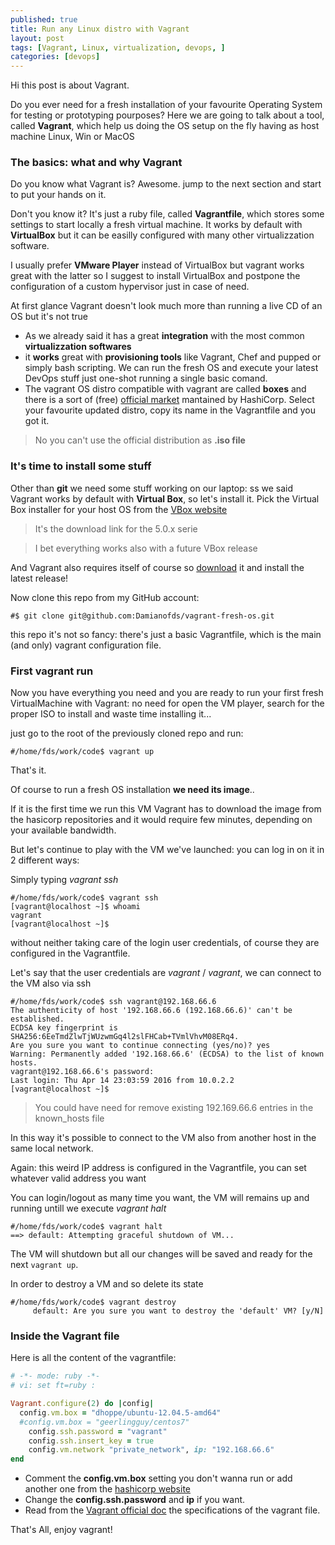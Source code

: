 ```yaml
---
published: true
title: Run any Linux distro with Vagrant
layout: post
tags: [Vagrant, Linux, virtualization, devops, ]
categories: [devops]
---
```

Hi this post is about Vagrant. 

Do you ever need for a fresh installation of your favourite Operating System for testing or prototyping pourposes? Here we are going to talk about a tool, called **Vagrant**, which help us doing the OS setup on the fly having as host machine Linux, Win or MacOS

### The basics: what and why Vagrant

Do you know what Vagrant is? 
Awesome. jump to the next section and start to put your hands on it.

Don't you know it? 
It's just a ruby file, called **Vagrantfile**, which stores some settings to start locally a fresh virtual machine. It works by default with **VirtualBox** but it can be easilly configured with many other virtualizzation software.

I usually prefer **VMware Player** instead of VirtualBox but vagrant works great with the latter so I suggest to install VirtualBox and postpone the configuration of a custom hypervisor just in case of need.

At first glance Vagrant doesn't look much more than running a live CD of an OS but it's not true

* As we already said it has a great **integration** with the most common **virtualizzation softwares**
* it **works** great with **provisioning tools** like Vagrant, Chef and pupped or simply bash scripting. We can run the fresh OS and execute your latest DevOps stuff just one-shot running a single basic comand.
* The vagrant OS distro compatible with vagrant are called **boxes** and there is a sort of (free) [official market](https://atlas.hashicorp.com/boxes/search) mantained by HashiCorp. Select your favourite updated distro, copy its name in the Vagrantfile and you got it.

> No you can't use the official distribution as **.iso file**

### It's time to install some stuff

Other than **git** we need some stuff working on our laptop:
ss we said Vagrant works by default with **Virtual Box**, so let's install it. 
Pick the Virtual Box installer for your host OS from the [VBox website](https://www.virtualbox.org/wiki/Download_Old_Builds_5_0)
 
> It's the download link for the 5.0.x serie

>I bet everything works also with a future VBox release

And Vagrant also requires itself of course so [download](https://www.vagrantup.com/downloads.html) it and install the latest release!

Now clone this repo from my GitHub account:

~~~~~~~~~~~~~~~~
#$ git clone git@github.com:Damianofds/vagrant-fresh-os.git
~~~~~~~~~~~~~~~~~~~~~~~~

this repo it's not so fancy: there's just a basic Vagrantfile, which is the main (and only) vagrant configuration file.

### First vagrant run

Now you have everything you need and you are ready to run your first fresh VirtualMachine with Vagrant: no need for open the VM player, search for the proper ISO to install and waste time installing it...

just go to the root of the previously cloned repo and run:

~~~~~~~~~~~~~~~~
#/home/fds/work/code$ vagrant up
~~~~~~~~~~~~~~~~~~~~~~~~

That's it.

Of course to run a fresh OS installation **we need its image**.. 

If it is the first time we run this VM Vagrant has to download the image from the hasicorp repositories and it would require few minutes, depending on your available bandwidth.

But let's continue to play with the VM we've launched: you can log in on it in 2 different ways:

Simply typing *vagrant ssh*

~~~~~~~~~~~~~~~~
#/home/fds/work/code$ vagrant ssh
[vagrant@localhost ~]$ whoami
vagrant
[vagrant@localhost ~]$
~~~~~~~~~~~~~~~~~~~~~~~~

without neither taking care of the login user credentials, of course they are configured in the Vagrantfile. 

Let's say that the user credentials are *vagrant* / *vagrant*, we can connect to the VM also via ssh

~~~~~~~~~~~~~~~~
#/home/fds/work/code$ ssh vagrant@192.168.66.6
The authenticity of host '192.168.66.6 (192.168.66.6)' can't be established.
ECDSA key fingerprint is SHA256:6EeTmdZlwTjWUzwmGq4l2slFHCab+TVmlVhvM08ERq4.
Are you sure you want to continue connecting (yes/no)? yes
Warning: Permanently added '192.168.66.6' (ECDSA) to the list of known hosts.
vagrant@192.168.66.6's password:
Last login: Thu Apr 14 23:03:59 2016 from 10.0.2.2
[vagrant@localhost ~]$
~~~~~~~~~~~~~~~~~~~~~~~~

> You could have need for remove existing 192.169.66.6 entries  in the known_hosts file

In this way it's possible to connect to the VM also from another host in the same local network.

Again: this weird IP address is configured in the Vagrantfile, you can set whatever valid address you want

You can login/logout as many time you want, the VM will remains up and running untill we execute *vagrant halt*

~~~~~~~~~~~~~~
#/home/fds/work/code$ vagrant halt
==> default: Attempting graceful shutdown of VM...
~~~~~~~~~~~~~~~~~~~

The VM will shutdown but all our changes will be saved and ready for the next `vagrant up`.

In order to destroy a VM and so delete its state

~~~~~~~~~~~~~~
#/home/fds/work/code$ vagrant destroy
     default: Are you sure you want to destroy the 'default' VM? [y/N]

~~~~~~~~~~~~~~~~~~~


### Inside the Vagrant file

Here is all the content of the vagrantfile:

~~~~~~~~~~~~~~~~~ruby
# -*- mode: ruby -*-
# vi: set ft=ruby :

Vagrant.configure(2) do |config|
  config.vm.box = "dhoppe/ubuntu-12.04.5-amd64"
  #config.vm.box = "geerlingguy/centos7"
    config.ssh.password = "vagrant"
    config.ssh.insert_key = true
    config.vm.network "private_network", ip: "192.168.66.6"
end
~~~~~~~~~~~~~~~~~~~~~~~~~~~

* Comment the **config.vm.box** setting you don't wanna run or add another one from the [hashicorp website](https://www.virtualbox.org/wiki/Download_Old_Builds_5_0)
* Change the **config.ssh.password** and **ip** if you want. 
* Read from the [Vagrant official doc](https://www.vagrantup.com/docs/vagrantfile/) the specifications of the vagrant file.


That's All, enjoy vagrant!